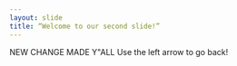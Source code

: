 ```yaml
---
layout: slide
title: “Welcome to our second slide!”
---
```

NEW CHANGE MADE Y"ALL
Use the left arrow to go back!
